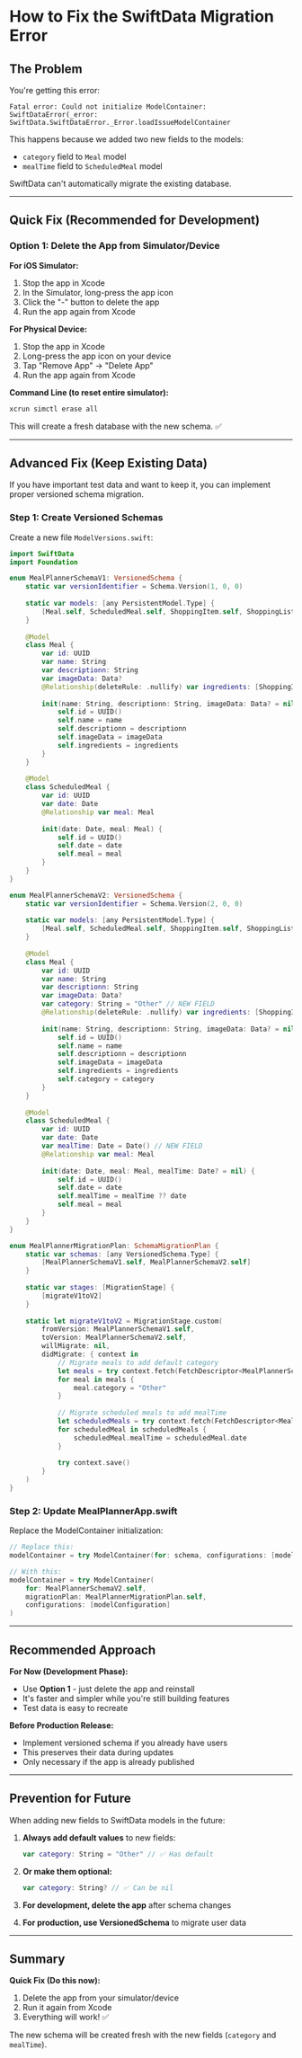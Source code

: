 # How to Fix the SwiftData Migration Error

## The Problem
You're getting this error:
```
Fatal error: Could not initialize ModelContainer: SwiftDataError(_error: SwiftData.SwiftDataError._Error.loadIssueModelContainer
```

This happens because we added two new fields to the models:
- `category` field to `Meal` model
- `mealTime` field to `ScheduledMeal` model

SwiftData can't automatically migrate the existing database.

---

## Quick Fix (Recommended for Development)

### Option 1: Delete the App from Simulator/Device

**For iOS Simulator:**
1. Stop the app in Xcode
2. In the Simulator, long-press the app icon
3. Click the "-" button to delete the app
4. Run the app again from Xcode

**For Physical Device:**
1. Stop the app in Xcode
2. Long-press the app icon on your device
3. Tap "Remove App" → "Delete App"
4. Run the app again from Xcode

**Command Line (to reset entire simulator):**
```bash
xcrun simctl erase all
```

This will create a fresh database with the new schema. ✅

---

## Advanced Fix (Keep Existing Data)

If you have important test data and want to keep it, you can implement proper versioned schema migration.

### Step 1: Create Versioned Schemas

Create a new file `ModelVersions.swift`:

```swift
import SwiftData
import Foundation

enum MealPlannerSchemaV1: VersionedSchema {
    static var versionIdentifier = Schema.Version(1, 0, 0)
    
    static var models: [any PersistentModel.Type] {
        [Meal.self, ScheduledMeal.self, ShoppingItem.self, ShoppingListItem.self, MealPlanSettings.self]
    }
    
    @Model
    class Meal {
        var id: UUID
        var name: String
        var descriptionn: String
        var imageData: Data?
        @Relationship(deleteRule: .nullify) var ingredients: [ShoppingItem]
        
        init(name: String, descriptionn: String, imageData: Data? = nil, ingredients: [ShoppingItem] = []) {
            self.id = UUID()
            self.name = name
            self.descriptionn = descriptionn
            self.imageData = imageData
            self.ingredients = ingredients
        }
    }
    
    @Model
    class ScheduledMeal {
        var id: UUID
        var date: Date
        @Relationship var meal: Meal
        
        init(date: Date, meal: Meal) {
            self.id = UUID()
            self.date = date
            self.meal = meal
        }
    }
}

enum MealPlannerSchemaV2: VersionedSchema {
    static var versionIdentifier = Schema.Version(2, 0, 0)
    
    static var models: [any PersistentModel.Type] {
        [Meal.self, ScheduledMeal.self, ShoppingItem.self, ShoppingListItem.self, MealPlanSettings.self]
    }
    
    @Model
    class Meal {
        var id: UUID
        var name: String
        var descriptionn: String
        var imageData: Data?
        var category: String = "Other" // NEW FIELD
        @Relationship(deleteRule: .nullify) var ingredients: [ShoppingItem]
        
        init(name: String, descriptionn: String, imageData: Data? = nil, ingredients: [ShoppingItem] = [], category: String = "Other") {
            self.id = UUID()
            self.name = name
            self.descriptionn = descriptionn
            self.imageData = imageData
            self.ingredients = ingredients
            self.category = category
        }
    }
    
    @Model
    class ScheduledMeal {
        var id: UUID
        var date: Date
        var mealTime: Date = Date() // NEW FIELD
        @Relationship var meal: Meal
        
        init(date: Date, meal: Meal, mealTime: Date? = nil) {
            self.id = UUID()
            self.date = date
            self.mealTime = mealTime ?? date
            self.meal = meal
        }
    }
}

enum MealPlannerMigrationPlan: SchemaMigrationPlan {
    static var schemas: [any VersionedSchema.Type] {
        [MealPlannerSchemaV1.self, MealPlannerSchemaV2.self]
    }
    
    static var stages: [MigrationStage] {
        [migrateV1toV2]
    }
    
    static let migrateV1toV2 = MigrationStage.custom(
        fromVersion: MealPlannerSchemaV1.self,
        toVersion: MealPlannerSchemaV2.self,
        willMigrate: nil,
        didMigrate: { context in
            // Migrate meals to add default category
            let meals = try context.fetch(FetchDescriptor<MealPlannerSchemaV2.Meal>())
            for meal in meals {
                meal.category = "Other"
            }
            
            // Migrate scheduled meals to add mealTime
            let scheduledMeals = try context.fetch(FetchDescriptor<MealPlannerSchemaV2.ScheduledMeal>())
            for scheduledMeal in scheduledMeals {
                scheduledMeal.mealTime = scheduledMeal.date
            }
            
            try context.save()
        }
    )
}
```

### Step 2: Update MealPlannerApp.swift

Replace the ModelContainer initialization:

```swift
// Replace this:
modelContainer = try ModelContainer(for: schema, configurations: [modelConfiguration])

// With this:
modelContainer = try ModelContainer(
    for: MealPlannerSchemaV2.self,
    migrationPlan: MealPlannerMigrationPlan.self,
    configurations: [modelConfiguration]
)
```

---

## Recommended Approach

**For Now (Development Phase):**
- Use **Option 1** - just delete the app and reinstall
- It's faster and simpler while you're still building features
- Test data is easy to recreate

**Before Production Release:**
- Implement versioned schema if you already have users
- This preserves their data during updates
- Only necessary if the app is already published

---

## Prevention for Future

When adding new fields to SwiftData models in the future:

1. **Always add default values** to new fields:
   ```swift
   var category: String = "Other" // ✅ Has default
   ```

2. **Or make them optional:**
   ```swift
   var category: String? // ✅ Can be nil
   ```

3. **For development, delete the app** after schema changes

4. **For production, use VersionedSchema** to migrate user data

---

## Summary

**Quick Fix (Do this now):**
1. Delete the app from your simulator/device
2. Run it again from Xcode
3. Everything will work! ✅

The new schema will be created fresh with the new fields (`category` and `mealTime`).

